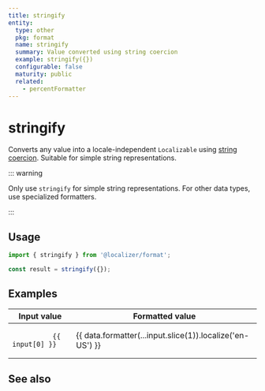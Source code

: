 ```yaml
---
title: stringify
entity:
  type: other
  pkg: format
  name: stringify
  summary: Value converted using string coercion
  example: stringify({})
  configurable: false
  maturity: public
  related:
    - percentFormatter
---
```


<script setup>
  import { stringify } from '@localizer/format';

  const data = {
    formatter: stringify,
    inputs: [
      ['"Hello, world!"', 'Hello, world!'],
      ['undefined', undefined],
      ['null', null],
      ['true', true],
      ['42', 42],
      ['Math.PI', Math.PI],
      ['Infinity', Infinity],
      ['-Infinity', -Infinity],
      ['NaN', NaN],
      ['[1, 2, 3]', [1, 2, 3]],
      ['{ a: 1, b: 2 }', { a: 1, b: 2 }],
      ['/abc/', /abc/],
      // eslint-disable-next-line @typescript-eslint/no-empty-function
      ['function() {}', function () {}],
      ['new Date(2025, 5, 1)', new Date(2025, 5, 1)],
    ],
  }
</script>

# stringify <Package name="format"/>

Converts any value into a locale-independent `Localizable` using [string coercion](https://developer.mozilla.org/en-US/docs/Web/JavaScript/Reference/Global_Objects/String#string_coercion). Suitable for simple string representations.

::: warning

Only use `stringify` for simple string representations. For other data types, use specialized formatters.

:::

## Usage

```typescript twoslash
import { stringify } from '@localizer/format';

const result = stringify({});
```

## Examples

<table tabindex="0">
  <thead>
    <tr>
      <th>Input value</th>
      <th>Formatted value</th>
    </tr>
  </thead>
  <tbody>
    <tr v-for="(input, index) in data.inputs" :key="index">
      <td>
        <code>
          {{ input[0] }}
        </code>
      </td>
      <td>
        {{ data.formatter(...input.slice(1)).localize('en-US') }}
      </td>
    </tr>
  </tbody>
</table>

## See also

<Entities />
